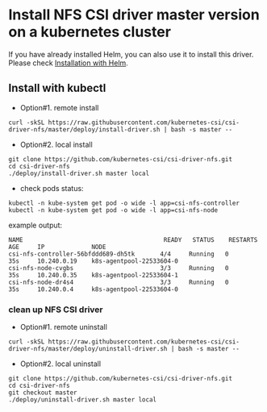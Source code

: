 # Install NFS CSI driver master version on a kubernetes cluster

If you have already installed Helm, you can also use it to install this driver. Please check [Installation with Helm](../charts/README.md).

## Install with kubectl
 - Option#1. remote install
```console
curl -skSL https://raw.githubusercontent.com/kubernetes-csi/csi-driver-nfs/master/deploy/install-driver.sh | bash -s master --
```

 - Option#2. local install
```console
git clone https://github.com/kubernetes-csi/csi-driver-nfs.git
cd csi-driver-nfs
./deploy/install-driver.sh master local
```

- check pods status:
```console
kubectl -n kube-system get pod -o wide -l app=csi-nfs-controller
kubectl -n kube-system get pod -o wide -l app=csi-nfs-node
```

example output:

```console
NAME                                       READY   STATUS    RESTARTS   AGE     IP             NODE
csi-nfs-controller-56bfddd689-dh5tk       4/4     Running   0          35s     10.240.0.19    k8s-agentpool-22533604-0
csi-nfs-node-cvgbs                        3/3     Running   0          35s     10.240.0.35    k8s-agentpool-22533604-1
csi-nfs-node-dr4s4                        3/3     Running   0          35s     10.240.0.4     k8s-agentpool-22533604-0
```

### clean up NFS CSI driver
 - Option#1. remote uninstall
```console
curl -skSL https://raw.githubusercontent.com/kubernetes-csi/csi-driver-nfs/master/deploy/uninstall-driver.sh | bash -s master --
```

 - Option#2. local uninstall
```console
git clone https://github.com/kubernetes-csi/csi-driver-nfs.git
cd csi-driver-nfs
git checkout master
./deploy/uninstall-driver.sh master local
```

